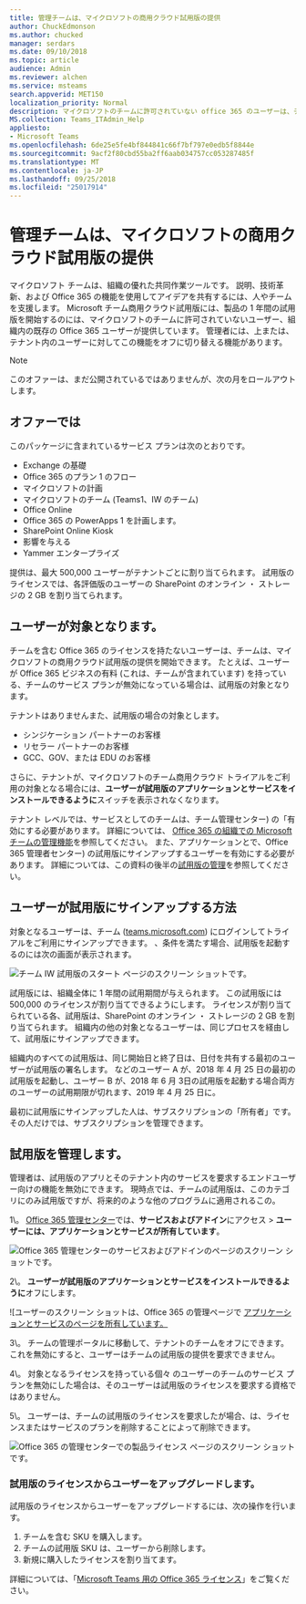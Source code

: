 ```yaml
---
title: 管理チームは、マイクロソフトの商用クラウド試用版の提供
author: ChuckEdmonson
ms.author: chucked
manager: serdars
ms.date: 09/10/2018
ms.topic: article
audience: Admin
ms.reviewer: alchen
ms.service: msteams
search.appverid: MET150
localization_priority: Normal
description: マイクロソフトのチームに許可されていない office 365 のユーザーは、チームの 1 年間の試用版を開始できます。
MS.collection: Teams_ITAdmin_Help
appliesto:
- Microsoft Teams
ms.openlocfilehash: 6de25e5fe4bf844841c66f7bf797e0edb5f8844e
ms.sourcegitcommit: 9acf2f80cbd55ba2ff6aab034757cc053287485f
ms.translationtype: MT
ms.contentlocale: ja-JP
ms.lasthandoff: 09/25/2018
ms.locfileid: "25017914"
---
```

<a name="manage-the-microsoft-teams-commercial-cloud-trial-offer"></a>管理チームは、マイクロソフトの商用クラウド試用版の提供
=======================================================

マイクロソフト チームは、組織の優れた共同作業ツールです。 説明、技術革新、および Office 365 の機能を使用してアイデアを共有するには、人やチームを支援します。 Microsoft チーム商用クラウド試用版には、製品の 1 年間の試用版を開始するのには、マイクロソフトのチームに許可されていないユーザー、組織内の既存の Office 365 ユーザーが提供しています。 管理者には、上または、テナント内のユーザーに対してこの機能をオフに切り替える機能があります。

> [!NOTE]
> このオファーは、まだ公開されているではありませんが、次の月をロールアウトします。

## <a name="whats-in-the-offer"></a>オファーでは

このパッケージに含まれているサービス プランは次のとおりです。

- Exchange の基礎
- Office 365 のプラン 1 のフロー
- マイクロソフトの計画
- マイクロソフトのチーム (Teams1、IW のチーム)
- Office Online
- Office 365 の PowerApps 1 を計画します。
- SharePoint Online Kiosk
- 影響を与える
- Yammer エンタープライズ

提供は、最大 500,000 ユーザーがテナントごとに割り当てられます。 試用版のライセンスでは、各評価版のユーザーの SharePoint のオンライン ・ ストレージの 2 GB を割り当てられます。

## <a name="who-is-eligible"></a>ユーザーが対象となります。

チームを含む Office 365 のライセンスを持たないユーザーは、チームは、マイクロソフトの商用クラウド試用版の提供を開始できます。 たとえば、ユーザーが Office 365 ビジネスの有料 (これは、チームが含まれています) を持っている、チームのサービス プランが無効になっている場合は、試用版の対象となります。

テナントはありませんまた、試用版の場合の対象とします。 
- シンジケーション パートナーのお客様
- リセラー パートナーのお客様
- GCC、GOV、または EDU のお客様

さらに、テナントが、マイクロソフトのチーム商用クラウド トライアルをご利用の対象となる場合には、**ユーザーが試用版のアプリケーションとサービスをインストールできるように**スイッチを表示されなくなります。

テナント レベルでは、サービスとしてのチームは、チーム管理センター) の「有効にする必要があります。 詳細については、 [Office 365 の組織での Microsoft チームの管理機能](enable-features-office-365.md)を参照してください。 また、アプリケーションとで、Office 365 管理者センター) の試用版にサインアップするユーザーを有効にする必要があります。 詳細については、この資料の後半の[試用版の管理](#manage-the-trial)を参照してください。

## <a name="how-users-sign-up-for-the-trial"></a>ユーザーが試用版にサインアップする方法

対象となるユーザーは、チーム ([teams.microsoft.com](https://teams.microsoft.com)) にログインしてトライアルをご利用にサインアップできます。 、条件を満たす場合、試用版を起動するのには次の画面が表示されます。 

![チーム IW 試用版のスタート ページのスクリーン ショットです。](media/iw-trial-start-screen.png)

試用版には、組織全体に 1 年間の試用期間が与えられます。 この試用版には 500,000 のライセンスが割り当てできるようにします。 ライセンスが割り当てられている各、試用版は、SharePoint のオンライン ・ ストレージの 2 GB を割り当てられます。 組織内の他の対象となるユーザーは、同じプロセスを経由して、試用版にサインアップできます。

組織内のすべての試用版は、同じ開始日と終了日は、日付を共有する最初のユーザーが試用版の署名します。 などのユーザー A が、2018 年 4 月 25 日の最初の試用版を起動し、ユーザー B が、2018 年 6 月 3日の試用版を起動する場合両方のユーザーの試用期限が切れます、2019 年 4 月 25 日に。

最初に試用版にサインアップした人は、サブスクリプションの「所有者」です。 その人だけでは、サブスクリプションを管理できます。 

## <a name="manage-the-trial"></a>試用版を管理します。

管理者は、試用版のアプリとそのテナント内のサービスを要求するエンドユーザー向けの機能を無効にできます。 現時点では、チームの試用版は、このカテゴリにのみ試用版ですが、将来的のような他のプログラムに適用されるこの。 

1\。 [Office 365 管理センター](https://portal.office.com/adminportal/home)では、**サービスおよびアドイン**にアクセス > **ユーザーには、アプリケーションとサービスが所有しています**。

![Office 365 管理センターのサービスおよびアドインのページのスクリーン ショットです。](media/iw-trial-enable-1.png)

2\。 **ユーザーが試用版のアプリケーションとサービスをインストールできるように**オフにします。

![ユーザーのスクリーン ショットは、Office 365 の管理ページで [アプリケーションとサービスのページを所有しています。](media/iw-trial-enable-2.png)

3\。 チームの管理ポータルに移動して、テナントのチームをオフにできます。 これを無効にすると、ユーザーはチームの試用版の提供を要求できません。

4\。 対象となるライセンスを持っている個々 のユーザーのチームのサービス プランを無効にした場合は、そのユーザーは試用版のライセンスを要求する資格ではありません。

5\。 ユーザーは、チームの試用版のライセンスを要求したが場合、は、ライセンスまたはサービスのプランを削除することによって削除できます。 

![Office 365 の管理センターでの製品ライセンス ページのスクリーン ショットです。](media/iw-trial-enable-3.png)

### <a name="upgrade-users-from-the-trial-license"></a>試用版のライセンスからユーザーをアップグレードします。

試用版のライセンスからユーザーをアップグレードするには、次の操作を行います。

1. チームを含む SKU を購入します。
2. チームの試用版 SKU は、ユーザーから削除します。
3. 新規に購入したライセンスを割り当てます。

詳細については、「[Microsoft Teams 用の Office 365 ライセンス](Office-365-licensing.md)」をご覧ください。